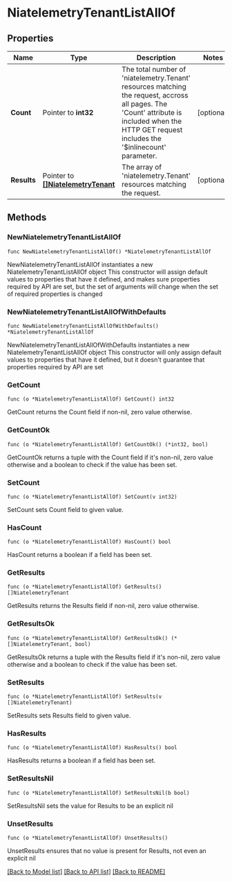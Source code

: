 # NiatelemetryTenantListAllOf

## Properties

Name | Type | Description | Notes
------------ | ------------- | ------------- | -------------
**Count** | Pointer to **int32** | The total number of &#39;niatelemetry.Tenant&#39; resources matching the request, accross all pages. The &#39;Count&#39; attribute is included when the HTTP GET request includes the &#39;$inlinecount&#39; parameter. | [optional] 
**Results** | Pointer to [**[]NiatelemetryTenant**](NiatelemetryTenant.md) | The array of &#39;niatelemetry.Tenant&#39; resources matching the request. | [optional] 

## Methods

### NewNiatelemetryTenantListAllOf

`func NewNiatelemetryTenantListAllOf() *NiatelemetryTenantListAllOf`

NewNiatelemetryTenantListAllOf instantiates a new NiatelemetryTenantListAllOf object
This constructor will assign default values to properties that have it defined,
and makes sure properties required by API are set, but the set of arguments
will change when the set of required properties is changed

### NewNiatelemetryTenantListAllOfWithDefaults

`func NewNiatelemetryTenantListAllOfWithDefaults() *NiatelemetryTenantListAllOf`

NewNiatelemetryTenantListAllOfWithDefaults instantiates a new NiatelemetryTenantListAllOf object
This constructor will only assign default values to properties that have it defined,
but it doesn't guarantee that properties required by API are set

### GetCount

`func (o *NiatelemetryTenantListAllOf) GetCount() int32`

GetCount returns the Count field if non-nil, zero value otherwise.

### GetCountOk

`func (o *NiatelemetryTenantListAllOf) GetCountOk() (*int32, bool)`

GetCountOk returns a tuple with the Count field if it's non-nil, zero value otherwise
and a boolean to check if the value has been set.

### SetCount

`func (o *NiatelemetryTenantListAllOf) SetCount(v int32)`

SetCount sets Count field to given value.

### HasCount

`func (o *NiatelemetryTenantListAllOf) HasCount() bool`

HasCount returns a boolean if a field has been set.

### GetResults

`func (o *NiatelemetryTenantListAllOf) GetResults() []NiatelemetryTenant`

GetResults returns the Results field if non-nil, zero value otherwise.

### GetResultsOk

`func (o *NiatelemetryTenantListAllOf) GetResultsOk() (*[]NiatelemetryTenant, bool)`

GetResultsOk returns a tuple with the Results field if it's non-nil, zero value otherwise
and a boolean to check if the value has been set.

### SetResults

`func (o *NiatelemetryTenantListAllOf) SetResults(v []NiatelemetryTenant)`

SetResults sets Results field to given value.

### HasResults

`func (o *NiatelemetryTenantListAllOf) HasResults() bool`

HasResults returns a boolean if a field has been set.

### SetResultsNil

`func (o *NiatelemetryTenantListAllOf) SetResultsNil(b bool)`

 SetResultsNil sets the value for Results to be an explicit nil

### UnsetResults
`func (o *NiatelemetryTenantListAllOf) UnsetResults()`

UnsetResults ensures that no value is present for Results, not even an explicit nil

[[Back to Model list]](../README.md#documentation-for-models) [[Back to API list]](../README.md#documentation-for-api-endpoints) [[Back to README]](../README.md)


